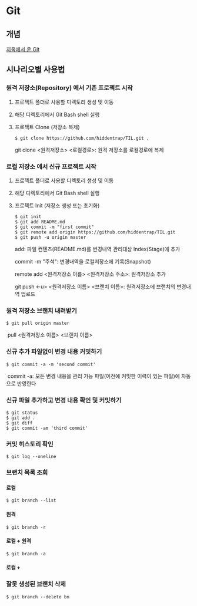 # Git

## 개념

[지옥에서 온 Git](https://opentutorials.org/course/2708/15606)

## 시나리오별 사용법

### 원격 저장소(Repository) 에서 기존 프로젝트 시작

1. 프로젝트 폴더로 사용할 디렉토리 생성 및 이동

2. 해당 디렉토리에서 Git Bash shell 실행

3. 프로젝트 Clone (저장소 복제)

   ```
   $ git clone https://github.com/hiddentrap/TIL.git .
   ```
   
   git clone <원격저장소> <로컬경로>: 원격 저장소를 로컬경로에 복제

### 로컬 저장소 에서 신규 프로젝트 시작

1. 프로젝트 폴더로 사용할 디렉토리 생성 및 이동

2. 해당 디렉토리에서 Git Bash shell 실행

3. 프로젝트 Init (저장소 생성 또는 초기화)

   ```
   $ git init
   $ git add README.md
   $ git commit -m "first commit"
   $ git remote add origin https://github.com/hiddentrap/TIL.git
   $ git push -u origin master
   ```
   
   add: 파일 컨텐츠(README.md)를 변경내역 관리대상 Index(Stage)에 추가
   
   commit -m "주석": 변경내역을 로컬저장소에 기록(Snapshot)
   
   remote add <원격저장소 이름> <원격저장소 주소>: 원격저장소 추가
   
   git push <-u> <원격저장소 이름> <브랜치 이름>: 원격저장소에 브랜치의 변경내역 업로드

### 원격 저장소 브랜치 내려받기

```
$ git pull origin master
```

​	pull <원격저장소 이름> <브랜치 이름>

### 신규 추가 파일없이 변경 내용 커밋하기

```
$ git commit -a -m 'second commit'
```

​	commit -a: 모든 변경 내용을 관리 가능 파일(이전에 커밋한 이력이 있는 파일)에 자동으로 반영한다

### 신규 파일 추가하고 변경 내용 확인 및 커밋하기

```
$ git status
$ git add .
$ git diff
$ git commit -am 'third commit'
```

### 커밋 히스토리 확인

```
$ git log --oneline
```

### 브랜치 목록 조회

#### 로컬

```
$ git branch --list
```

#### 원격

```
$ git branch -r
```

#### 로컬 + 원격

```
$ git branch -a
```

#### 로컬 + 

### 잘못 생성된 브랜치 삭제

```
$ git branch --delete bn
```

